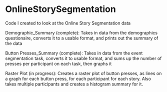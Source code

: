 # OnlineStorySegmentation
 Code I created to look at the Online Story Segmentation data


Demographic_Summary (complete):
 Takes in data from the demographics questionaire, converts it to a usable format, and prints out the summary of the data

Button Presses_Summary (complete):
 Takes in data from the event segmentation task, converts it to usable format, and sums up the number of presses per participant on each task, then graphs it 

Raster Plot (in progress): 
 Creates a raster plot of button presses, as lines on a graph for each button press, for each participant for each story. Also takes multiple participants and creates a histogram summary for it. 

